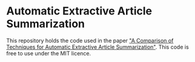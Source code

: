 # Automatic Extractive Article Summarization
This repository holds the code used in the paper ["A Comparison of Techniques for Automatic Extractive Article Summarization"](https://alexday.me/assets/pdf/extractive.pdf). This code is free to use under the MIT licence. 
